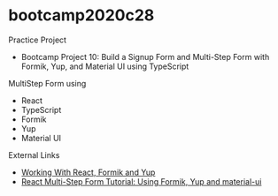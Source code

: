 # bootcamp2020c28

Practice Project
* Bootcamp Project 10: Build a Signup Form and Multi-Step Form with Formik, Yup, and Material UI using TypeScript

MultiStep Form using
* React
* TypeScript
* Formik
* Yup
* Material UI

External Links
* [Working With React, Formik and Yup](https://webomnizz.com/working-with-react-formik-and-yup/)
* [React Multi-Step Form Tutorial: Using Formik, Yup and material-ui](https://www.youtube.com/watch?v=l3NEC4McW3g&ab_channel=BrunoAntunes)
